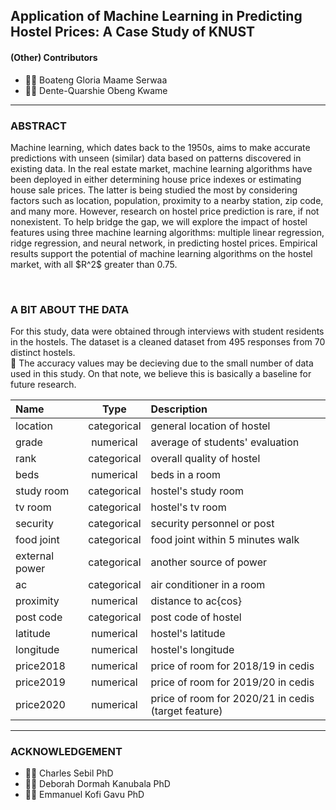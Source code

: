 <h2>
Application of Machine Learning in Predicting Hostel Prices: A Case Study of KNUST
</h2>

#### (Other) Contributors
  
  - :woman_technologist: Boateng Gloria Maame Serwaa
  - :man_technologist: Dente-Quarshie Obeng Kwame
  

---
### ABSTRACT

<p> 
  Machine learning, which dates back to the 1950s, aims to make accurate predictions with unseen (similar) data based on patterns discovered in existing data. In the real estate market, machine learning algorithms have been deployed in either determining house price indexes or estimating house sale prices. The latter is being studied the most by considering factors such as location, population, proximity to a nearby station, zip code, and many more. However, research on hostel price prediction is rare, if not nonexistent. To help bridge the gap, we will explore the impact of hostel features using three machine learning algorithms: multiple linear regression, ridge regression, and neural network, in predicting hostel prices. Empirical results support the potential of machine learning algorithms on the hostel market, with all $R^2$ greater than 0.75.
  </p>

<br>
  
### A BIT ABOUT THE DATA

  
  For this study, data were obtained through interviews with student residents in the hostels. The dataset is a cleaned dataset from 495 responses from 70 distinct hostels. <br>
  :triangular_flag_on_post: The accuracy values may be decieving due to the small number of data used in this study. On that note, we believe this is basically a baseline for future research.
  
  | Name | Type | Description |
  | :--- | :----: | :--- |
  | location | categorical | general location of hostel |
  | grade | numerical | average of students' evaluation |
  | rank | categorical | overall quality of hostel |
  | beds | numerical | beds in a room |
  | study room | categorical | hostel's study room |
  | tv room | categorical | hostel's tv room |
  | security | categorical | security personnel or post |
  | food joint | categorical | food joint within 5 minutes walk |
  | external power | categorical | another source of power |
  | ac | categorical | air conditioner in a room |
  | proximity | numerical | distance to ac{cos} |
  | post code | categorical | post code of hostel |
  | latitude | numerical | hostel's latitude |
  | longitude | numerical | hostel's longitude |
  | price2018 | numerical | price of room for 2018/19 in cedis |
  | price2019 | numerical | price of room for 2019/20 in cedis |
  | price2020 | numerical | price of room for 2020/21 in cedis (target feature) |

<p>
  
</p>
  
---
### ACKNOWLEDGEMENT
  
  - :man_teacher: Charles Sebil PhD
  - :woman_technologist: Deborah Dormah Kanubala PhD
  - :man_teacher: Emmanuel Kofi Gavu PhD 
